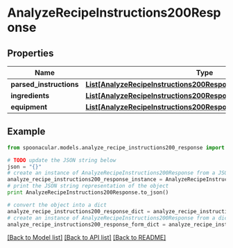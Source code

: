 # AnalyzeRecipeInstructions200Response



## Properties

Name | Type | Description | Notes
------------ | ------------- | ------------- | -------------
**parsed_instructions** | [**List[AnalyzeRecipeInstructions200ResponseParsedInstructionsInner]**](AnalyzeRecipeInstructions200ResponseParsedInstructionsInner.md) |  | 
**ingredients** | [**List[AnalyzeRecipeInstructions200ResponseIngredientsInner]**](AnalyzeRecipeInstructions200ResponseIngredientsInner.md) |  | 
**equipment** | [**List[AnalyzeRecipeInstructions200ResponseIngredientsInner]**](AnalyzeRecipeInstructions200ResponseIngredientsInner.md) |  | 

## Example

```python
from spoonacular.models.analyze_recipe_instructions200_response import AnalyzeRecipeInstructions200Response

# TODO update the JSON string below
json = "{}"
# create an instance of AnalyzeRecipeInstructions200Response from a JSON string
analyze_recipe_instructions200_response_instance = AnalyzeRecipeInstructions200Response.from_json(json)
# print the JSON string representation of the object
print AnalyzeRecipeInstructions200Response.to_json()

# convert the object into a dict
analyze_recipe_instructions200_response_dict = analyze_recipe_instructions200_response_instance.to_dict()
# create an instance of AnalyzeRecipeInstructions200Response from a dict
analyze_recipe_instructions200_response_form_dict = analyze_recipe_instructions200_response.from_dict(analyze_recipe_instructions200_response_dict)
```
[[Back to Model list]](../README.md#documentation-for-models) [[Back to API list]](../README.md#documentation-for-api-endpoints) [[Back to README]](../README.md)


